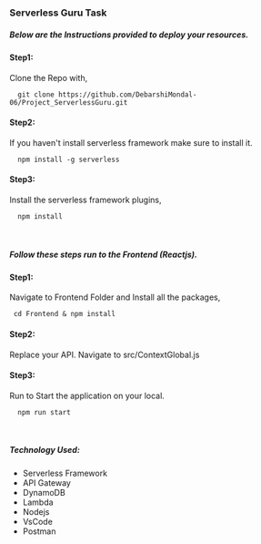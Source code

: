 ### Serverless Guru Task

##### Below are the Instructions provided to deploy your resources.


#### Step1:
Clone the Repo with,
```
  git clone https://github.com/DebarshiMondal-06/Project_ServerlessGuru.git
```

#### Step2:
If you haven't install serverless framework make sure to install it.
```
  npm install -g serverless
```


#### Step3:
Install the serverless framework plugins,
```
  npm install
```
<br />

##### Follow these steps run to the Frontend (Reactjs).
#### Step1:
Navigate to Frontend Folder and Install all the packages,
```
 cd Frontend & npm install
```

#### Step2:
  Replace your API. Navigate to src/ContextGlobal.js

#### Step3:
Run to Start the application on your local.
  ```
    npm run start
  ```

<br/>

##### Technology Used:
- Serverless Framework
- API Gateway
- DynamoDB
- Lambda
- Nodejs
- VsCode
- Postman

